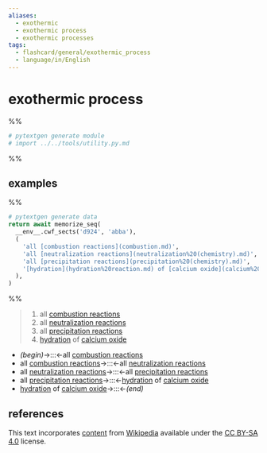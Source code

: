```yaml
---
aliases:
  - exothermic
  - exothermic process
  - exothermic processes
tags:
  - flashcard/general/exothermic_process
  - language/in/English
---
```


# exothermic process

%%

```Python
# pytextgen generate module
# import ../../tools/utility.py.md
```

%%

## examples

%%

```Python
# pytextgen generate data
return await memorize_seq(
  __env__.cwf_sects('d924', 'abba'),
  (
    'all [combustion reactions](combustion.md)',
    'all [neutralization reactions](neutralization%20(chemistry).md)',
    'all [precipitation reactions](precipitation%20(chemistry).md)',
    '[hydration](hydration%20reaction.md) of [calcium oxide](calcium%20oxide.md)',
  ),
)
```

%%

<!--pytextgen generate section="d924"--><!-- The following content is generated at 2023-04-01T22:38:27.897121+08:00. Any edits will be overridden! -->

> 1. all [combustion reactions](combustion.md)
> 2. all [neutralization reactions](neutralization%20(chemistry).md)
> 3. all [precipitation reactions](precipitation%20(chemistry).md)
> 4. [hydration](hydration%20reaction.md) of [calcium oxide](calcium%20oxide.md)

<!--/pytextgen-->

<!--pytextgen generate section="abba"--><!-- The following content is generated at 2024-01-04T20:17:51.721626+08:00. Any edits will be overridden! -->

- _(begin)_→:::←all [combustion reactions](combustion.md) <!--SR:!2024-06-10,339,330!2024-05-01,304,330-->
- all [combustion reactions](combustion.md)→:::←all [neutralization reactions](neutralization%20(chemistry).md) <!--SR:!2024-12-02,266,290!2024-06-11,340,330-->
- all [neutralization reactions](neutralization%20(chemistry).md)→:::←all [precipitation reactions](precipitation%20(chemistry).md) <!--SR:!2024-04-10,290,330!2026-03-11,818,330-->
- all [precipitation reactions](precipitation%20(chemistry).md)→:::←[hydration](hydration%20reaction.md) of [calcium oxide](calcium%20oxide.md) <!--SR:!2025-08-24,577,270!2024-05-02,305,330-->
- [hydration](hydration%20reaction.md) of [calcium oxide](calcium%20oxide.md)→:::←_(end)_ <!--SR:!2024-05-03,306,330!2024-05-22,273,270-->

<!--/pytextgen-->

## references

This text incorporates [content](https://en.wikipedia.org/wiki/exothermic_process) from [Wikipedia](Wikipedia.md) available under the [CC BY-SA 4.0](https://creativecommons.org/licenses/by-sa/4.0/) license.
